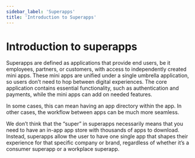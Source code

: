 ```yaml
---
sidebar_label: 'Superapps'
title: 'Introduction to Superapps'
---
```


# Introduction to superapps

Superapps are defined as applications that provide end users, be it employees, partners, or customers, with access to independently created mini apps. These mini apps are unified under a single umbrella application, so users don’t need to hop between digital experiences. The core application contains essential functionality, such as authentication and payments, while the mini apps can add on needed features.

In some cases, this can mean having an app directory within the app. In other cases, the workflow between apps can be much more seamless.

We don’t think that the “super” in superapps necessarily means that you need to have an in-app app store with thousands of apps to download. Instead, superapps allow the user to have one single app that shapes their experience for that specific company or brand, regardless of whether it’s a consumer superapp or a workplace superapp.

<!-- ## Real-world superapps

There are multiple types of superapps that exist within the marketplace today. The two leading types we see are consumer superapps and workplace superapps. -->

<!--
### Consumer superapps

discuss WeChat and other examples
-->

<!--
### Workplace superapps

discuss Me@Walmart and other examples
-->

<!-- ## Benefits and challenges of superapps -->
